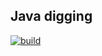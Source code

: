 ## Java digging

[![build](https://github.com/never-sleeps/java-lessons/actions/workflows/gradle.yml/badge.svg?branch=main)](https://github.com/never-sleeps/java-lessons/actions/workflows/gradle.yml)
